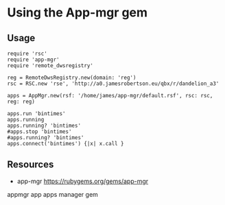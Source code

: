 # Using the App-mgr gem


## Usage

    require 'rsc'
    require 'app-mgr'
    require 'remote_dwsregistry'

    reg = RemoteDwsRegistry.new(domain: 'reg')
    rsc = RSC.new 'rse', 'http://a0.jamesrobertson.eu/qbx/r/dandelion_a3'

    apps = AppMgr.new(rsf: '/home/james/app-mgr/default.rsf', rsc: rsc, reg: reg)    

    apps.run 'bintimes'
    apps.running
    apps.running? 'bintimes'
    #apps.stop 'bintimes'
    #apps.running? 'bintimes'
    apps.connect('bintimes') {|x| x.call }

## Resources

* app-mgr https://rubygems.org/gems/app-mgr

appmgr app apps manager gem
